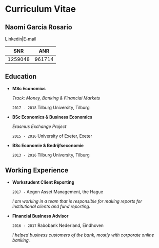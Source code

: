 # Curriculum Vitae

## Naomi Garcia Rosario
[Linkedin](https://www.linkedin.com/in/naomi-garcia-rosario-6a6480143/)|[E-mail](mailto:n.h.garciarosario@uvt.nl)

|SNR|ANR|
|---|---|
|1259048|961714|

## Education

- **MSc Economics**

  *Track: Money, Banking & Financial Markets*
  
  `2017 - 2018` Tilburg University, Tilburg
  
- **BSc Economics & Business Economics**

  *Erasmus Exchange Project*
 
    `2015 - 2016` University of Exeter, Exeter
  
- **BSc Economie & Bedrijfseconomie**
  
    `2013 - 2016` Tilburg University, Tilburg

## Working Experience

- **Workstudent Client Reporting**

    `2017 -` Aegon Asset Management, the Hague
    
    *I am working in a team that is responsible for making reports for institutional clients and fund reporting.*
    
- **Financial Business Advisor**

    `2016 - 2017` Rabobank Nederland, Eindhoven
    
    *I helped business customers of the bank, mostly with corporate online banking.*
